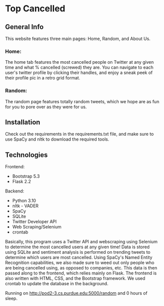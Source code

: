 # Top Cancelled

## General Info
This website features three main pages: Home, Random, and About Us.

### Home:
The home tab features the most cancelled people on Twitter at any given time and what % cancelled (screwed) they are. You can navigate to each user's twitter profile by clicking their handles, and enjoy a sneak peek of their profile pic in a retro grid format. 

### Random:
The random page features totally random tweets, which we hope are as fun for you to pore over as they were for us. 

## Installation
Check out the requirements in the requirements.txt file, and make sure to use SpaCy and nltk to download the required tools.

## Technologies
Frontend:
- Bootstrap 5.3
- Flask 2.2

Backend:
- Python 3.10
- nltk - VADER
- SpaCy
- SQLite
- Twitter Developer API
- Web Scraping/Selenium
- crontab

Basically, this program uses a Twitter API and webscraping using Selenium to determine the most cancelled users at any given time! Data is stored using SQLite and sentiment analysis is performed on trending tweets to determine which users are most cancelled. Using SpaCy's Named Entity Recognition capabilities, we also made sure to weed out only people who are being cancelled using, as opposed to companies, etc. This data is then passed along to the frontend, which relies mainly on Flask. The frontend is also written with HTML, CSS, and the Bootstrap framework. We used crontab to update the database in the background.

Running on http://pod2-3.cs.purdue.edu:5000/random and 0 hours of sleep.

